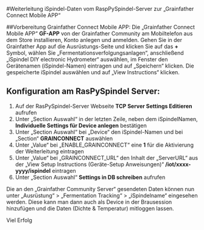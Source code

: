 #Weiterleitung iSpindel-Daten vom RaspPySpindel-Server zur „Grainfather Connect Mobile APP“ 

##Vorbereitung Grainfather Connect Mobile APP:
Die „Grainfather Connect Mobile APP“ **GF-APP** von der Grainfather Community am Mobiltelefon aus dem Store installieren, Konto anlegen und anmelden.
Gehen Sie in der Grainfather App auf die Ausrüstungs-Seite und klicken Sie auf das **+** Symbol, wählen Sie „Fermentationsverfolgungsanlagen“, anschließend „iSpindel DIY electronic Hydrometer“ auswählen, im Fenster den Gerätenamen (iSpindel-Namen) eintragen und auf „Speichern“ klicken. 
Die gespeicherte iSpindel auswählen und auf „View Instructions“ klicken.

## Konfiguration am RasPySpindel Server:
1.	Auf der RasPySpindel-Server Webseite **TCP Server Settings Editieren** aufrufen
2.	Unter „Section Auswahl“ in der letzten Zeile, neben dem iSpindelNamen, **Individuelle Settings für Device anlegen** bestätigen
3.	Unter „Section Auswahl“ bei „Device“ den iSpindel-Namen und bei „Section“ **GRAINCONNECT** auswählen
4.	Unter „Value“ bei „ENABLE_GRAINCONNECT“ eine **1** für die Aktivierung der Weiterleitung eintragen
5.	Unter „Value“ bei „GRAINCONNECT_URL“ den Inhalt der „ServerURL“ aus der „View Setup Instructions (Geräte-Setup Anweisungen)“ **/iot/xxxx-yyyy/ispindel** eintragen
6.	Unter „Section Auswahl“ **Settings in DB schreiben** aufrufen

Die an den „Grainfather Community Server“ gesendeten Daten können nun unter „Ausrüstung“ > „Fermentation Tracking“ > „iSpindelname“ eingesehen werden.
Diese kann man dann auch als Device in der Brausession hinzufügen und die Daten (Dichte & Temperatur) mitloggen lassen.

Viel Erfolg
